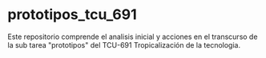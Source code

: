# prototipos_tcu_691
Este repositorio comprende el analisis inicial y acciones en el transcurso de la sub tarea "prototipos" del TCU-691 Tropicalización de la tecnologia. 
